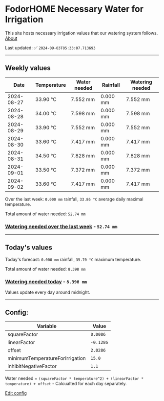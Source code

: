# FodorHOME Necessary Water for Irrigation

This site hosts necessary irrigation values that our watering system follows. [About](https://github.com/redyau/irrigation)

Last updated: ✅ `2024-09-03T05:33:07.713693`

---

## Weekly values

| Date | Temperature | Water needed | Rainfall | Watering needed |
|-----|-----|-----|-----|-----|
| 2024-08-27 | 33.90 °C | 7.552 mm | 0.000 mm | 7.552 mm |
| 2024-08-28 | 34.00 °C | 7.598 mm | 0.000 mm | 7.598 mm |
| 2024-08-29 | 33.90 °C | 7.552 mm | 0.000 mm | 7.552 mm |
| 2024-08-30 | 33.60 °C | 7.417 mm | 0.000 mm | 7.417 mm |
| 2024-08-31 | 34.50 °C | 7.828 mm | 0.000 mm | 7.828 mm |
| 2024-09-01 | 33.50 °C | 7.372 mm | 0.000 mm | 7.372 mm |
| 2024-09-02 | 33.60 °C | 7.417 mm | 0.000 mm | 7.417 mm |


Over the last week: `0.000 mm` rainfall, `33.86 °C` average daily maximal temperature.

Total amount of water needed: `52.74 mm`

### [Watering needed over the last week](lastweek.txt) - `52.74 mm`

---

## Today's values

Today's forecast: `0.000 mm` rainfall, `35.70 °C` maximum temperature.

Total amount of water needed: `8.398 mm`

### [Watering needed today](today.txt) - `8.398 mm`

Values update every day around midnight.

---

## Config:

| Variable | Value |
|-----|-----|
| squareFactor | `0.0086` |
| linearFactor | `-0.1286` |
| offset | `2.0286` |
| minimumTemperatureForIrrigation | `15.0` |
| inhibitNegativeFactor | `1.1` |

Water needed = `(squareFactor * temperature^2) + (linearFactor * temperature) + offset` - Calcualted for each day separately.

[Edit config](https://github.com/RedyAu/irrigation/edit/main/config.json)
